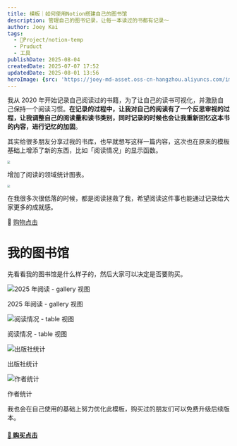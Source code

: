 ```yaml
---
title: 模板｜如何使用Notion搭建自己的图书馆
description: 管理自己的图书记录，让每一本读过的书都有记录～
author: Joey Kai
tags:
  - 🎯Project/notion-temp
  - Pruduct
  - 工具
publishDate: 2025-08-04
createdDate: 2025-07-07 17:52
updatedDate: 2025-08-01 13:56
heroImage: {src: 'https://joey-md-asset.oss-cn-hangzhou.aliyuncs.com/img/202507071839688.png', inferSize: true}
---
```


我从 2020 年开始记录自己阅读过的书籍，为了让自己的读书可视化，并激励自己保持一个阅读习惯。**在记录的过程中，让我对自己的阅读有了一个反思审视的过程，让我调整自己的阅读量和读书类别，同时记录的时候也会让我重新回忆这本书的内容，进行记忆的加固**。

其实给很多朋友分享过我的书库，也早就想写这样一篇内容，这次也在原来的模板基础上增添了新的东西，比如「阅读情况」的显示函数。

<img src="https://joey-md-asset.oss-cn-hangzhou.aliyuncs.com/img/202507071805518.png" style="zoom:40%;" />

增加了阅读的领域统计图表。

<img src="https://joey-md-asset.oss-cn-hangzhou.aliyuncs.com/img/202507071807787.png" style="zoom:40%;" />

在我很多次很低落的时候，都是阅读拯救了我，希望阅读这件事也能通过记录给大家更多的成就感。

🛒 [购物点击](https://xhslink.com/m/XQ1OJvpWo6)

# 我的图书馆

先看看我的图书馆是什么样子的，然后大家可以决定是否要购买。


![2025 年阅读 - gallery 视图](https://joey-md-asset.oss-cn-hangzhou.aliyuncs.com/img/202507071754682.png)

2025 年阅读 - gallery 视图

![阅读情况 - table 视图](https://joey-md-asset.oss-cn-hangzhou.aliyuncs.com/img/202507071759330.png)

阅读情况 - table 视图


![出版社统计](https://joey-md-asset.oss-cn-hangzhou.aliyuncs.com/img/202507071802993.png)

出版社统计


![作者统计](https://joey-md-asset.oss-cn-hangzhou.aliyuncs.com/img/202507071803027.png)

作者统计

我也会在自己使用的基础上努力优化此模板，购买过的朋友们可以免费升级后续版本。



#### [🛒 购买点击](https://www.xiaohongshu.com/explore/686f48920000000017037b46?xsec_token=ABGSWRQXZpuOdav7ypGfUUzLMqXMVihgHpECZOSg2WIkc)